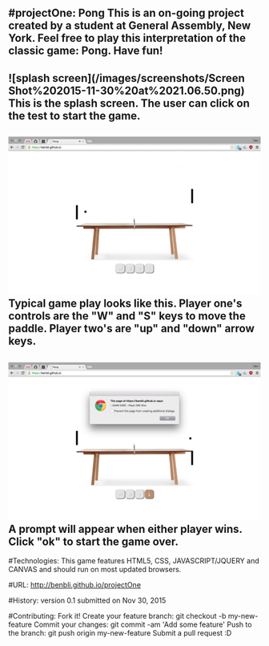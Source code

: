 #projectOne: Pong
This is an on-going project created by a student at General Assembly, New York. Feel free to play this interpretation of the classic game: Pong. Have fun!  
---

![splash screen](/images/screenshots/Screen Shot%202015-11-30%20at%2021.06.50.png)
This is the splash screen. The user can click on the test to start the game.
---

![game play](images/screenshots/Screen%20Shot%202015-11-30%20at%2021.08.03.png)
Typical game play looks like this. Player one's controls are the "W" and "S" keys to move the paddle.
Player two's are "up" and "down" arrow keys.
---

![game over](images/screenshots/Screen%20Shot%202015-11-30%20at%2021.08.08.png)
A prompt will appear when either player wins. Click "ok" to start the game over.
---

#Technologies:
This game features HTML5, CSS, JAVASCRIPT/JQUERY and CANVAS and should run on most updated browsers.

#URL:
<http://benbli.github.io/projectOne>

#History:
version 0.1 submitted on Nov 30, 2015

#Contributing:
Fork it!
Create your feature branch: git checkout -b my-new-feature
Commit your changes: git commit -am 'Add some feature'
Push to the branch: git push origin my-new-feature
Submit a pull request :D
